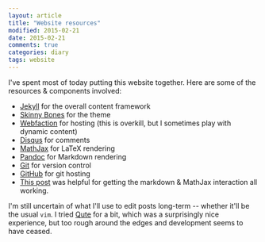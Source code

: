 ```yaml
---
layout: article
title: "Website resources"
modified: 2015-02-21
date: 2015-02-21
comments: true
categories: diary
tags: website
---
```


I've spent most of today putting this website together. Here are some of the resources & components involved:

- [Jekyll](http://jekyllrb.com) for the overall content framework
- [Skinny Bones](https://mademistakes.com/work/jekyll-themes/) for the theme
- [Webfaction](https://www.webfaction.com) for hosting (this is overkill, but I sometimes play with dynamic content)
- [Disqus](https://disqus.com) for comments
- [MathJax](http://www.mathjax.org) for LaTeX rendering
- [Pandoc](http://johnmacfarlane.net/pandoc/) for Markdown rendering
- [Git](http://git-scm.com) for version control
- [GitHub](https://github.com) for git hosting
- [This post](http://drz.ac/2013/01/03/blogging-with-math/) was helpful for getting the markdown & MathJax interaction all working.

I'm still uncertain of what I'll use to edit posts long-term -- whether it'll be the usual `vim`. I tried [Qute](http://www.inkcode.net/qute) for a bit, which was a surprisingly nice experience, but too rough around the edges and development seems to have ceased.


